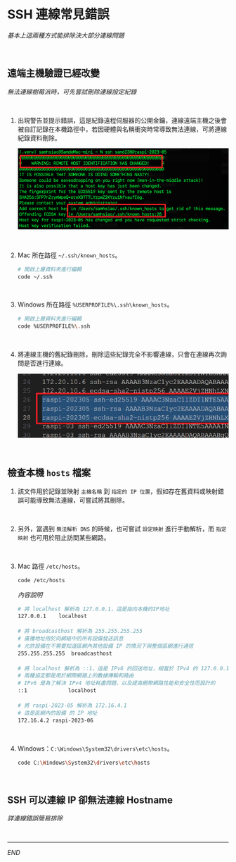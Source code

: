# SSH 連線常見錯誤

_基本上這兩種方式能排除決大部分連線問題_

<br>

## 遠端主機驗證已經改變

_無法連線樹莓派時，可先嘗試刪除連線設定紀錄_

<br>

1. 出現警告並提示錯誤，這是紀錄遠程伺服器的公開金鑰，連線遠端主機之後會被自訂記錄在本機路徑中，若因硬體與名稱衝突時常導致無法連線，可將連線紀錄資料刪除。

   ![](images/img_05.png)

<br>

2. Mac 所在路徑 `~/.ssh/known_hosts`。

   ```bash
   # 開啟上層資料夾進行編輯
   code ~/.ssh
   ```

<br>

3. Windows 所在路徑 `%USERPROFILE%\.ssh\known_hosts`。

   ```bash
   # 開啟上層資料夾進行編輯
   code %USERPROFILE%\.ssh
   ```

<br>

4. 將連線主機的舊紀錄刪除，刪除這些紀錄完全不影響連線，只會在連線再次詢問是否進行連線。

   ![](images/img_08.png)
 
<br>

## 檢查本機 `hosts` 檔案

1. 該文件用於記錄並映射 `主機名稱` 到 `指定的 IP 位置`，假如存在舊資料或映射錯誤可能導致無法連線，可嘗試將其刪除。

<br>

2. 另外，當遇到 `無法解析 DNS` 的時候，也可嘗試 `設定映射` 進行手動解析，而 `指定映射` 也可用於阻止訪問某些網路。

<br>

3. Mac 路徑 `/etc/hosts`。

   ```bash
   code /etc/hosts
   ```

   _內容說明_

   ```bash
   # 將 localhost 解析為 127.0.0.1，這是指向本機的IP地址
   127.0.0.1	localhost

   # 將 broadcasthost 解析為 255.255.255.255
   # 廣播地址用於向網絡中的所有設備發送訊息
   # 允許設備在不需要知道區網內其他設備 IP 的情況下與整個區網進行通信
   255.255.255.255	broadcasthost

   # 將 localhost 解析為 ::1，這是 IPv6 的回送地址，相當於 IPv4 的 127.0.0.1
   # 兩種協定都是用於網際網路上的數據傳輸和路由
   # IPv6 是為了解決 IPv4 地址耗盡問題，以及提高網際網路性能和安全性而設計的
   ::1             localhost

   # 將 raspi-2023-05 解析為 172.16.4.1
   # 這是區網內的設備 的 IP 地址
   172.16.4.2 raspi-2023-06
   ```

<br>

4. Windows：`C:\Windows\System32\drivers\etc\hosts`。

   ```bash
   code C:\Windows\System32\drivers\etc\hosts
   ```

<br>

## SSH 可以連線 IP 卻無法連線 Hostname

_詳連線錯誤簡易排除_

<br>

___

_END_